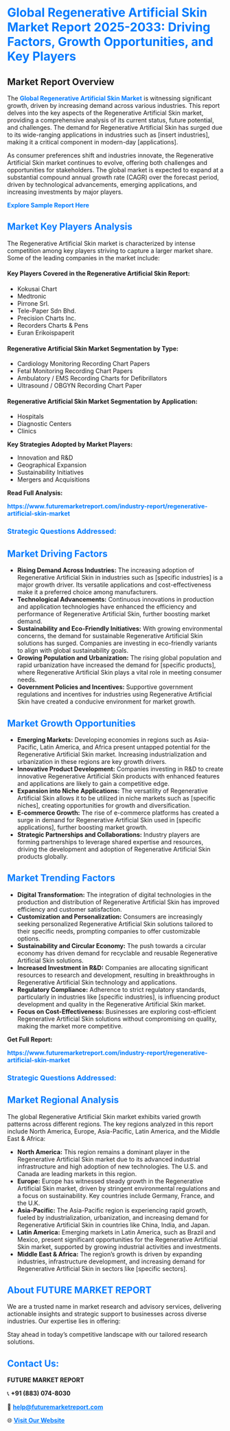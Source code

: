 <h1 style="color: #007BFF;">Global Regenerative Artificial Skin Market Report 2025-2033: Driving Factors, Growth Opportunities, and Key Players</h1>

<section id="overview">
<h2>Market Report Overview</h2>
<p>The <a href="https://www.futuremarketreport.com/industry-report/regenerative-artificial-skin-market" style="color: #007BFF; text-decoration: none;"><strong>Global Regenerative Artificial Skin Market</strong></a> is witnessing significant growth, driven by increasing demand across various industries. This report delves into the key aspects of the Regenerative Artificial Skin market, providing a comprehensive analysis of its current status, future potential, and challenges. The demand for Regenerative Artificial Skin has surged due to its wide-ranging applications in industries such as [insert industries], making it a critical component in modern-day [applications].</p>
<p>As consumer preferences shift and industries innovate, the Regenerative Artificial Skin market continues to evolve, offering both challenges and opportunities for stakeholders. The global market is expected to expand at a substantial compound annual growth rate (CAGR) over the forecast period, driven by technological advancements, emerging applications, and increasing investments by major players.</p>
</section>

<section id="overview">
<p><a href="https://www.futuremarketreport.com/request-sample/reportId=36235" style="color: #007BFF; text-decoration: none;"><strong>Explore Sample Report Here</strong></a></p>
</section>

<section id="key-players">
<h2 style="color: #007BFF;">Market Key Players Analysis</h2>
<p>The Regenerative Artificial Skin market is characterized by intense competition among key players striving to capture a larger market share. Some of the leading companies in the market include:</p>
<h4>Key Players Covered in the Regenerative Artificial Skin Report:</h4>
<ul><li>Kokusai Chart</li><li>Medtronic</li><li>Pirrone Srl.</li><li>Tele-Paper Sdn Bhd.</li><li>Precision Charts Inc.</li><li>Recorders Charts &amp; Pens</li><li>Euran Erikoispaperit</li></ul>
<h4>Regenerative Artificial Skin Market Segmentation by Type:</h4>
<ul><li>Cardiology Monitoring Recording Chart Papers</li><li>Fetal Monitoring Recording Chart Papers</li><li>Ambulatory / EMS Recording Charts for Defibrillators</li><li>Ultrasound / OBGYN Recording Chart Paper</li></ul>

<h4>Regenerative Artificial Skin Market Segmentation by Application:</h4>
<ul><li>Hospitals</li><li>Diagnostic Centers</li><li>Clinics</li></ul>
<p><strong>Key Strategies Adopted by Market Players:</strong></p>
<ul>
<li>Innovation and R&D</li>
<li>Geographical Expansion</li>
<li>Sustainability Initiatives</li>
<li>Mergers and Acquisitions</li>
</ul>
</section>

<section>
<p><strong>Read Full Analysis: </strong></p><a href="https://www.futuremarketreport.com/industry-report/regenerative-artificial-skin-market" style="color: #007BFF; text-decoration: none;"><strong>https://www.futuremarketreport.com/industry-report/regenerative-artificial-skin-market</strong></a>
<h3 style="color: #007BFF;">Strategic Questions Addressed:</h3>
</section>

<section id="driving-factors">
<h2 style="color: #007BFF;">Market Driving Factors</h2>
<ul>
<li><strong>Rising Demand Across Industries:</strong> The increasing adoption of Regenerative Artificial Skin in industries such as [specific industries] is a major growth driver. Its versatile applications and cost-effectiveness make it a preferred choice among manufacturers.</li>
<li><strong>Technological Advancements:</strong> Continuous innovations in production and application technologies have enhanced the efficiency and performance of Regenerative Artificial Skin, further boosting market demand.</li>
<li><strong>Sustainability and Eco-Friendly Initiatives:</strong> With growing environmental concerns, the demand for sustainable Regenerative Artificial Skin solutions has surged. Companies are investing in eco-friendly variants to align with global sustainability goals.</li>
<li><strong>Growing Population and Urbanization:</strong> The rising global population and rapid urbanization have increased the demand for [specific products], where Regenerative Artificial Skin plays a vital role in meeting consumer needs.</li>
<li><strong>Government Policies and Incentives:</strong> Supportive government regulations and incentives for industries using Regenerative Artificial Skin have created a conducive environment for market growth.</li>
</ul>
</section>

<section id="growth-opportunities">
<h2 style="color: #007BFF;">Market Growth Opportunities</h2>
<ul>
<li><strong>Emerging Markets:</strong> Developing economies in regions such as Asia-Pacific, Latin America, and Africa present untapped potential for the Regenerative Artificial Skin market. Increasing industrialization and urbanization in these regions are key growth drivers.</li>
<li><strong>Innovative Product Development:</strong> Companies investing in R&D to create innovative Regenerative Artificial Skin products with enhanced features and applications are likely to gain a competitive edge.</li>
<li><strong>Expansion into Niche Applications:</strong> The versatility of Regenerative Artificial Skin allows it to be utilized in niche markets such as [specific niches], creating opportunities for growth and diversification.</li>
<li><strong>E-commerce Growth:</strong> The rise of e-commerce platforms has created a surge in demand for Regenerative Artificial Skin used in [specific applications], further boosting market growth.</li>
<li><strong>Strategic Partnerships and Collaborations:</strong> Industry players are forming partnerships to leverage shared expertise and resources, driving the development and adoption of Regenerative Artificial Skin products globally.</li>
</ul>
</section>

<section id="trending-factors">
<h2 style="color: #007BFF;">Market Trending Factors</h2>
<ul>
<li><strong>Digital Transformation:</strong> The integration of digital technologies in the production and distribution of Regenerative Artificial Skin has improved efficiency and customer satisfaction.</li>
<li><strong>Customization and Personalization:</strong> Consumers are increasingly seeking personalized Regenerative Artificial Skin solutions tailored to their specific needs, prompting companies to offer customizable options.</li>
<li><strong>Sustainability and Circular Economy:</strong> The push towards a circular economy has driven demand for recyclable and reusable Regenerative Artificial Skin solutions.</li>
<li><strong>Increased Investment in R&D:</strong> Companies are allocating significant resources to research and development, resulting in breakthroughs in Regenerative Artificial Skin technology and applications.</li>
<li><strong>Regulatory Compliance:</strong> Adherence to strict regulatory standards, particularly in industries like [specific industries], is influencing product development and quality in the Regenerative Artificial Skin market.</li>
<li><strong>Focus on Cost-Effectiveness:</strong> Businesses are exploring cost-efficient Regenerative Artificial Skin solutions without compromising on quality, making the market more competitive.</li>
</ul>
</section>

<section>
<p><strong>Get Full Report: </strong></p><a href="https://www.futuremarketreport.com/industry-report/regenerative-artificial-skin-market" style="color: #007BFF; text-decoration: none;"><strong>https://www.futuremarketreport.com/industry-report/regenerative-artificial-skin-market</strong></a>
<h3 style="color: #007BFF;">Strategic Questions Addressed:</h3>
</section>


<section id="regional-analysis">
<h2 style="color: #007BFF;">Market Regional Analysis</h2>
<p>The global Regenerative Artificial Skin market exhibits varied growth patterns across different regions. The key regions analyzed in this report include North America, Europe, Asia-Pacific, Latin America, and the Middle East & Africa:</p>
<ul>
<li><strong>North America:</strong> This region remains a dominant player in the Regenerative Artificial Skin market due to its advanced industrial infrastructure and high adoption of new technologies. The U.S. and Canada are leading markets in this region.</li>
<li><strong>Europe:</strong> Europe has witnessed steady growth in the Regenerative Artificial Skin market, driven by stringent environmental regulations and a focus on sustainability. Key countries include Germany, France, and the U.K.</li>
<li><strong>Asia-Pacific:</strong> The Asia-Pacific region is experiencing rapid growth, fueled by industrialization, urbanization, and increasing demand for Regenerative Artificial Skin in countries like China, India, and Japan.</li>
<li><strong>Latin America:</strong> Emerging markets in Latin America, such as Brazil and Mexico, present significant opportunities for the Regenerative Artificial Skin market, supported by growing industrial activities and investments.</li>
<li><strong>Middle East & Africa:</strong> The region’s growth is driven by expanding industries, infrastructure development, and increasing demand for Regenerative Artificial Skin in sectors like [specific sectors].</li>
</ul>
</section>

<footer>
<h2 style="color: #007BFF;">About FUTURE MARKET REPORT</h2>
<p>We are a trusted name in market research and advisory services, delivering actionable insights and strategic support to businesses across diverse industries. Our expertise lies in offering:</p>

<p>Stay ahead in today’s competitive landscape with our tailored research solutions.</p>

<h2 style="color: #007BFF;">Contact Us:</h2>
<p><strong>FUTURE MARKET REPORT</strong></p>
<p>📞 <strong>+91 (883) 074-8030</strong></p>
<p>📧 <strong><a href="mailto:help@futuremarketreport.com" style="color: #007BFF;">help@futuremarketreport.com</a></strong></p>
<p>🌐 <strong><a href="https://www.futuremarketreport.com/" style="color: #007BFF;">Visit Our Website</a></strong></p>
</footer>